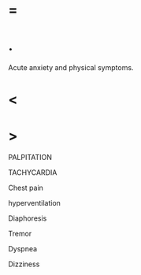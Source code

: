 # =

# .

Acute anxiety and physical symptoms.

# <

# >

PALPITATION

TACHYCARDIA

Chest pain

hyperventilation

Diaphoresis

Tremor

Dyspnea

Dizziness
